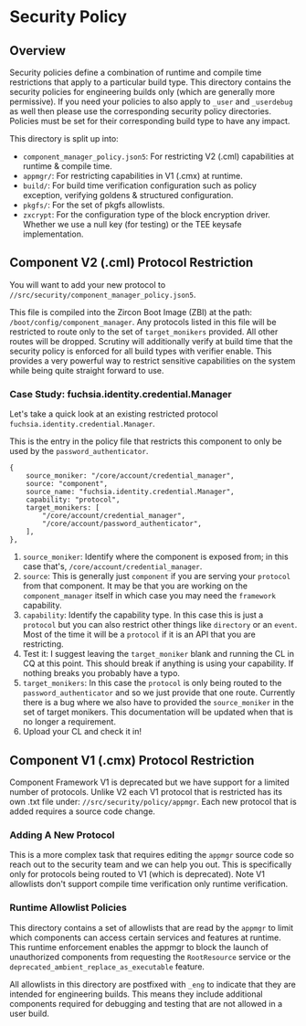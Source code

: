 # Security Policy
## Overview
Security policies define a combination of runtime and compile time
restrictions that apply to a particular build type. This directory contains
the security policies for engineering builds only (which are generally
more permissive). If you need your policies to also apply to `_user` and
`_userdebug` as well then please use the corresponding security policy
directories. Policies must be set for their corresponding build type to have
any impact.

This directory is split up into:

- `component_manager_policy.json5`: For restricting V2 (.cml) capabilities at
  runtime & compile time.
- `appmgr/`: For restricting capabilities in V1 (.cmx) at runtime.
- `build/`: For build time verification configuration such as policy exception,
  verifying goldens & structured configuration.
- `pkgfs/`: For the set of pkgfs allowlists.
- `zxcrypt`: For the configuration type of the block encryption driver. Whether
   we use a null key (for testing) or the TEE keysafe implementation.

## Component V2 (.cml) Protocol Restriction
You will want to add your new protocol to
`//src/security/component_manager_policy.json5`.

This file is compiled into the Zircon Boot Image (ZBI) at the path:
`/boot/config/component_manager`. Any protocols listed in this file will
be restricted to route only to the set of `target_monikers` provided. All
other routes will be dropped. Scrutiny will additionally verify at build time
that the security policy is enforced for all build types with verifier
enable. This provides a very powerful way to restrict sensitive capabilities
on the system while being quite straight forward to use.

### Case Study: fuchsia.identity.credential.Manager
Let's take a quick look at an existing restricted protocol
`fuchsia.identity.credential.Manager`.

This is the entry in the policy file that restricts this component to only
be used by the `password_authenticator`.
```
{
    source_moniker: "/core/account/credential_manager",
    source: "component",
    source_name: "fuchsia.identity.credential.Manager",
    capability: "protocol",
    target_monikers: [
        "/core/account/credential_manager",
        "/core/account/password_authenticator",
    ],
},
```

1. `source_moniker`: Identify where the component is exposed from; in this case
   that's, `/core/account/credential_manager`.
2. `source`: This is generally just `component` if you are serving your
   `protocol` from that component. It may be that you are working on the
   `component_manager` itself in which case you may need the `framework`
   capability.
3. `capability`: Identify the capability type. In this case this is just a
   `protocol` but you can also restrict other things like `directory` or an
   `event`. Most of the time it will be a `protocol` if it is an API that you
   are restricting.
4. Test it: I suggest leaving the `target_moniker` blank and running the CL in
   CQ at this point. This should break if anything is using your capability.
   If nothing breaks you probably have a typo.
5. `target_monikers`: In this case the `protocol` is only being routed to
   the `password_authenticator` and so we just provide that one route.
   Currently there is a bug where we also have to provided the `source_moniker`
   in the set of target monikers. This documentation will be updated when that
   is no longer a requirement.
6. Upload your CL and check it in!

## Component V1 (.cmx) Protocol Restriction
Component Framework V1 is deprecated but we have support for a limited number
of protocols. Unlike V2 each V1 protocol that is restricted has its own .txt
file under: `//src/security/policy/appmgr`. Each new protocol that is added
requires a source code change.

### Adding A New Protocol
This is a more complex task that requires editing the `appmgr` source code so
reach out to the security team and we can help you out. This is specifically
only for protocols being routed to V1 (which is deprecated). Note V1
allowlists don't support compile time verification only runtime verification.

### Runtime Allowlist Policies
This directory contains a set of allowlists that are read by the `appmgr` to
limit which components can access certain services and features at runtime. This
runtime enforcement enables the appmgr to block the launch of unauthorized
components from requesting the `RootResource` service or the
`deprecated_ambient_replace_as_executable` feature.

All allowlists in this directory are postfixed with `_eng` to indicate that
they are intended for engineering builds. This means they include
additional components required for debugging and testing that are not allowed
in a user build.
